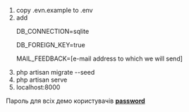1) copy .evn.example to .env
2) add 
   <p>DB_CONNECTION=sqlite</p>
   <p>DB_FOREIGN_KEY=true</p>
   <p>MAIL_FEEDBACK=[e-mail address to which we will send]</p> 
3) php artisan migrate --seed
4) php artisan serve
5) localhost:8000
<div>Пароль для всіх демо користувачів <b><u>password</u></b></div>
